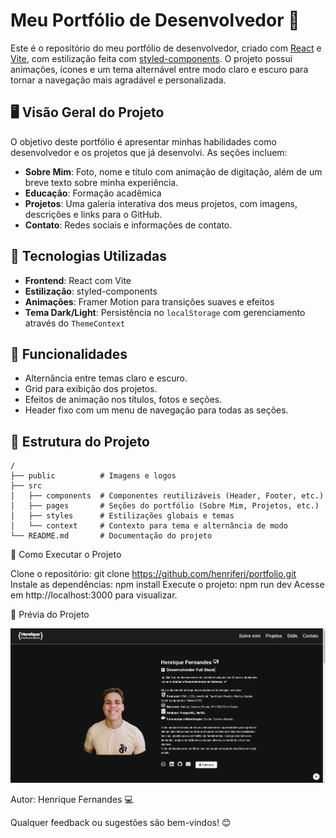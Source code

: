 # Meu Portfólio de Desenvolvedor 💼

Este é o repositório do meu portfólio de desenvolvedor, criado com [React](https://reactjs.org/) e [Vite](https://vitejs.dev/), com estilização feita com [styled-components](https://styled-components.com/). O projeto possui animações, ícones e um tema alternável entre modo claro e escuro para tornar a navegação mais agradável e personalizada.

## 🖥️ Visão Geral do Projeto

O objetivo deste portfólio é apresentar minhas habilidades como desenvolvedor e os projetos que já desenvolvi. As seções incluem:

- **Sobre Mim**: Foto, nome e título com animação de digitação, além de um breve texto sobre minha experiência.
- **Educação**: Formação acadêmica
- **Projetos**: Uma galeria interativa dos meus projetos, com imagens, descrições e links para o GitHub.
- **Contato**: Redes sociais e informações de contato.

## 🔧 Tecnologias Utilizadas

- **Frontend**: React com Vite
- **Estilização**: styled-components
- **Animações**: Framer Motion para transições suaves e efeitos
- **Tema Dark/Light**: Persistência no `localStorage` com gerenciamento através do `ThemeContext`

## 🚀 Funcionalidades

- Alternância entre temas claro e escuro.
- Grid para exibição dos projetos.
- Efeitos de animação nos títulos, fotos e seções.
- Header fixo com um menu de navegação para todas as seções.
  
## 📂 Estrutura do Projeto

```plaintext
/
├── public          # Imagens e logos
├── src
│   ├── components  # Componentes reutilizáveis (Header, Footer, etc.)
│   ├── pages       # Seções do portfólio (Sobre Mim, Projetos, etc.)
│   ├── styles      # Estilizações globais e temas
│   └── context     # Contexto para tema e alternância de modo
└── README.md       # Documentação do projeto
```

📝 Como Executar o Projeto

Clone o repositório: git clone https://github.com/henriferi/portfolio.git
Instale as dependências: npm install
Execute o projeto: npm run dev
Acesse em http://localhost:3000 para visualizar.


📸 Prévia do Projeto

![Prévia do Portfólio](public/preview.png)



Autor: Henrique Fernandes 💻


Qualquer feedback ou sugestões são bem-vindos! 😊



